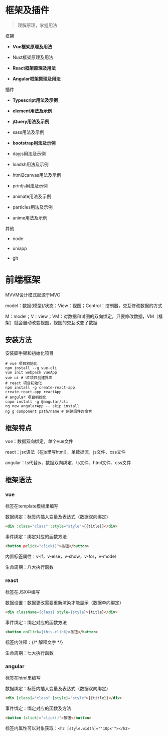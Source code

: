 # 框架及插件

> 理解原理，掌握用法

框架

- **Vue框架原理及用法**

- Nuxt框架原理及用法

- **React框架原理及用法**

- **Angular框架原理及用法**

插件

- **Typescript用法及示例**

- **element用法及示例**

- **jQuery用法及示例**

- sass用法及示例

- **bootstrap用法及示例**

- dayjs用法及示例

- loadsh用法及示例

- html2canvas用法及示例

- printjs用法及示例

- animate用法及示例

- particles用法及示例

- anime用法及示例

其他

- node

- uniapp

- git

# 前端框架

MVVM设计模式起源于MVC

model：数据(模型)/状态；View：视图；Control：控制器，交互修改数据的方式

M：model；V：view；VM：对数据和试图的双向绑定，只要修改数据，VM（框架）就会自动改变视图，视图的交互改变了数据

## 安装方法

安装脚手架和初始化项目

```shell
# vue 项目初始化
npm install --g vue-cli
vue init webpack vueApp
vue ui # UI项目创建界面
# react 项目初始化
npm install -g create-react-app
create-react-app reactApp
# angular 项目初始化
cnpm install -g @angular/cli
ng new angularApp -- skip install
ng g component path/name # 创建组件的命令
```

## 框架特点

vue：数据双向绑定，单个vue文件

react：jsx语法（在js里写html），单数据流，js文件、css文件

angular：ts代替js，数据双向绑定，ts文件、html文件、css文件

## 框架语法

### vue

标签在template模板里编写

数据绑定：标签内插入变量及表达式（数据双向绑定）

```html
<div :class="class" :style="style">{{title}}</div>
```

事件绑定：绑定对应的函数方法

```html
<button @click="click()">按钮</button>
```

内置标签属性：v-if，v-else，v-show，v-for，v-model

生命周期：八大执行函数

### react

标签在JSX中编写

数据设置：数据更改需要重新渲染才能显示（数据单向绑定）

```html
<div className={class} style={style}>{title}</div>
```

事件绑定：绑定对应的函数方法

```html
<button onClick={this.click}>按钮</button>
```

标签内注释：{/* 解释文字 */}

生命周期：七大执行函数

### angular

标签在html里编写

数据绑定：标签内插入变量及表达式（数据双向绑定）

```html
<div [class]="class" [style]="style">{{title}}</div>
```

事件绑定：绑定对应的函数及方法

```html
<button (click)="click()">按钮</button>
```

标签内属性可以对象获取：`<h2 [style.width]="'10px'"></h2>`

